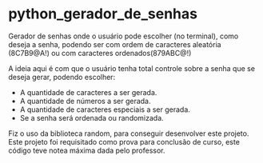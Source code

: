 # python_gerador_de_senhas
Gerador de senhas onde o usuário pode escolher (no terminal), como deseja a senha, podendo ser com ordem de caracteres aleatória (8C7B9@A!) ou com caracteres ordenados(879ABC@!)

A ideia aqui é com que o usuário tenha total controle sobre a senha que se deseja gerar, podendo escolher:
  - A quantidade de caracteres a ser gerada.
  - A quantidade de números a ser gerada.
  - A quantidade de caracteres especiais a ser gerada.
  - Se a senha será ordenada ou randomizada.

Fiz o uso da biblioteca random, para conseguir desenvolver este projeto.
Este projeto foi requisitado como prova para conclusão de curso, este código teve notea máxima dada pelo professor.
